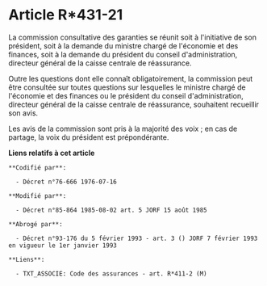 # Article R*431-21

La commission consultative des garanties se réunit soit à l'initiative de son président, soit à la demande du ministre chargé
de l'économie et des finances, soit à la demande du président du conseil d'administration, directeur général de la caisse
centrale de réassurance.

Outre les questions dont elle connaît obligatoirement, la commission peut être consultée sur toutes questions sur lesquelles
le ministre chargé de l'économie et des finances ou le président du conseil d'administration, directeur général de la caisse
centrale de réassurance, souhaitent recueillir son avis.

Les avis de la commission sont pris à la majorité des voix ; en cas de partage, la voix du président est prépondérante.

**Liens relatifs à cet article**

	**Codifié par**:

	  - Décret n°76-666 1976-07-16

	**Modifié par**:

	  - Décret n°85-864 1985-08-02 art. 5 JORF 15 août 1985

	**Abrogé par**:

	  - Décret n°93-176 du 5 février 1993 - art. 3 () JORF 7 février 1993 en vigueur le 1er janvier 1993

	**Liens**:

	  - TXT_ASSOCIE: Code des assurances - art. R*411-2 (M)
